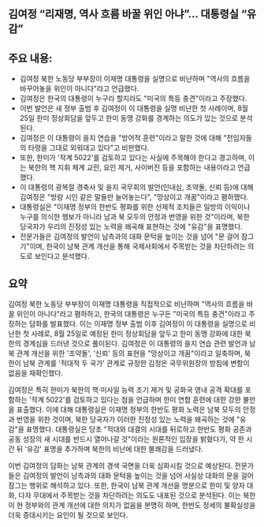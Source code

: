 ## 김여정 “리재명, 역사 흐름 바꿀 위인 아냐”… 대통령실 “유감”

## 주요 내용:
*   김여정 북한 노동당 부부장이 이재명 대통령을 실명으로 비난하며 "역사의 흐름을 바꾸어놓을 위인이 아니다"라고 언급했다.
*   김여정은 한국의 대통령이 누구라 할지라도 "미국의 특등 충견"이라고 주장했다.
*   이번 발언은 새 정부 출범 후 김여정이 이 대통령을 실명 비난한 첫 사례이며, 8월 25일 한미 정상회담을 앞두고 한미 동맹 강화를 경계하는 의도가 있는 것으로 분석된다.
*   김여정은 이 대통령이 을지 연습을 "방어적 훈련"이라고 말한 것에 대해 "전임자들의 타령을 그대로 외워대고 있다"고 비판했다.
*   또한, 한미가 '작계 5022'를 검토하고 있다는 사실에 주목해야 한다고 경고하며, 이는 북한의 핵 지휘 체계 교란, 요인 제거, 사이버전 등을 포함하는 내용이라고 언급했다.
*   이 대통령의 광복절 경축사 및 을지 국무회의 발언(인내심, 조약돌, 신뢰 등)에 대해 김여정은 "방랑 시인 같은 말들만 늘어놓는다", "망상이고 개꿈"이라고 폄하했다.
*   대통령실은 "이재명 정부의 한반도 평화를 위한 선제적 조치들은 일방의 이익이나 누구를 의식한 행보가 아니라 남과 북 모두의 안정과 번영을 위한 것"이라며, 북한 당국자가 우리의 진정성 있는 노력을 왜곡해 표현하는 것에 "유감"을 표명했다.
*   전문가들은 김여정의 발언이 남측과의 대화 문턱을 높이는 것을 넘어 "문 걸어 잠그기"이며, 한국이 남북 관계 개선을 통해 국제사회에서 주목받는 것을 차단하려는 의도로 보인다고 분석했다.

## 요약
김여정 북한 노동당 부부장이 이재명 대통령을 직접적으로 비난하며 "역사의 흐름을 바꿀 위인이 아니다"라고 폄하하고, 한국의 대통령은 누구든 "미국의 특등 충견"이라고 주장하는 담화를 발표했다. 이는 이재명 정부 출범 이후 김여정이 이 대통령을 실명으로 비난한 첫 사례로, 8월 25일로 예정된 한미 정상회담을 앞두고 한미 동맹 강화에 대한 북한의 경계심을 드러낸 것으로 풀이된다. 김여정은 이 대통령의 을지 연습 관련 발언과 남북 관계 개선을 위한 '조약돌', '신뢰' 등의 표현을 "망상이고 개꿈"이라고 일축하며, 북한이 남북 관계를 '적대적 두 국가' 관계로 규정한 김정은 국무위원장의 방침에 변함이 없음을 재확인했다.

김여정은 특히 한미가 북한의 핵·미사일 능력 조기 제거 및 공화국 영내 공격 확대를 포함하는 '작계 5022'를 검토하고 있다는 점을 언급하며 한미 연합 훈련에 대한 강한 불만을 표출했다. 이에 대해 대통령실은 이재명 정부의 한반도 평화 노력은 남북 모두의 안정과 번영을 위한 것이며, 북한 당국자가 이러한 진정성 있는 노력을 왜곡하는 것에 "유감"을 표명했다. 대통령실은 당초 "적대와 대결의 시대를 뒤로하고 한반도 평화 공존과 공동 성장의 새 시대를 반드시 열어나갈 것"이라는 원론적인 입장을 밝혔다가, 약 한 시간 뒤 '유감' 표명을 추가하며 북한의 비난에 대한 불쾌감을 드러냈다.

이번 김여정의 담화는 남북 관계의 경색 국면을 더욱 심화시킬 것으로 예상된다. 전문가들은 김여정의 발언이 남측과의 대화 문턱을 높이는 것을 넘어 사실상 대화의 문을 걸어 잠그는 행위로 해석하고 있다. 또한, 한국이 남북 관계 개선을 명분으로 한미 및 양자 대화, 다자 무대에서 주목받는 것을 차단하려는 의도도 내포된 것으로 분석된다. 이는 북한이 현 정부와의 관계 개선에 대한 의지가 없음을 분명히 하며, 한반도 정세의 불확실성을 더욱 증대시키는 요인이 될 것으로 보인다.